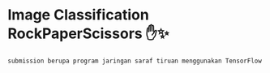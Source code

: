 # Image Classification RockPaperScissors ✋✨
```
submission berupa program jaringan saraf tiruan menggunakan TensorFlow
